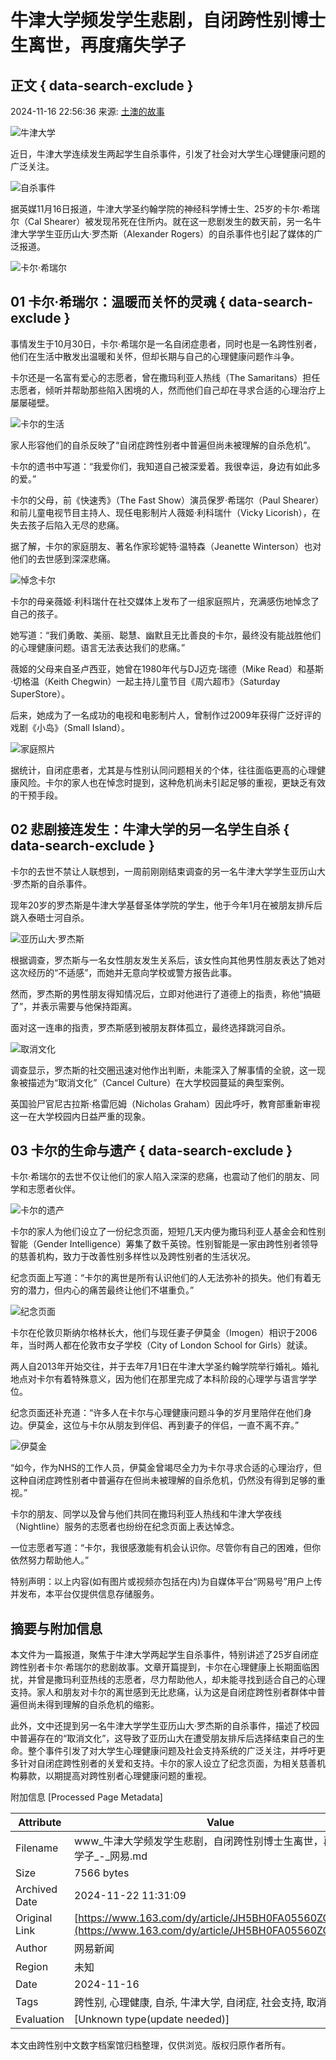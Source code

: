 # 牛津大学频发学生悲剧，自闭跨性别博士生离世，再度痛失学子

## 正文 { data-search-exclude }


2024-11-16 22:56:36 来源: [土澳的故事](https://www.163.com/dy/media/T1669377407945.html)

![牛津大学](https://static.ws.126.net/163/f2e/dy_media/dy_media/static/images/ipLocation.f6d00eb.svg)

近日，牛津大学连续发生两起学生自杀事件，引发了社会对大学生心理健康问题的广泛关注。

![自杀事件](https://nimg.ws.126.net/?url=http%3A%2F%2Fdingyue.ws.126.net%2F2024%2F1116%2F71e53a82j00sn1the001cd000hl00o5m.jpg&thumbnail=660x2147483647&quality=80&type=jpg)

据英媒11月16日报道，牛津大学圣约翰学院的神经科学博士生、25岁的卡尔·希瑞尔（Cal Shearer）被发现吊死在住所内。就在这一悲剧发生的数天前，另一名牛津大学学生亚历山大·罗杰斯（Alexander Rogers）的自杀事件也引起了媒体的广泛报道。

![卡尔·希瑞尔](https://nimg.ws.126.net/?url=http%3A%2F%2Fdingyue.ws.126.net%2F2024%2F1116%2F31486fd9j00sn1thf001od000zc00b6m.jpg&thumbnail=660x2147483647&quality=80&type=jpg)

## 01 卡尔·希瑞尔：温暖而关怀的灵魂 { data-search-exclude }

事情发生于10月30日，卡尔·希瑞尔是一名自闭症患者，同时也是一名跨性别者，他们在生活中散发出温暖和关怀，但却长期与自己的心理健康问题作斗争。

卡尔还是一名富有爱心的志愿者，曾在撒玛利亚人热线（The Samaritans）担任志愿者，倾听并帮助那些陷入困境的人，然而他们自己却在寻求合适的心理治疗上屡屡碰壁。

![卡尔的生活](https://nimg.ws.126.net/?url=http%3A%2F%2Fdingyue.ws.126.net%2F2024%2F1116%2F150961c8j00sn1thf002vd000hm00l0m.jpg&thumbnail=660x2147483647&quality=80&type=jpg)

家人形容他们的自杀反映了“自闭症跨性别者中普遍但尚未被理解的自杀危机”。

卡尔的遗书中写道：“我爱你们，我知道自己被深爱着。我很幸运，身边有如此多的爱。”

卡尔的父母，前《快速秀》（The Fast Show）演员保罗·希瑞尔（Paul Shearer）和前儿童电视节目主持人、现任电影制片人薇姬·利科瑞什（Vicky Licorish），在失去孩子后陷入无尽的悲痛。

据了解，卡尔的家庭朋友、著名作家珍妮特·温特森（Jeanette Winterson）也对他们的去世感到深深悲痛。

![悼念卡尔](https://nimg.ws.126.net/?url=http%3A%2F%2Fdingyue.ws.126.net%2F2024%2F1116%2Fa02474b8j00sn1the0023d000hm00bpm.jpg&thumbnail=660x2147483647&quality=80&type=jpg)

卡尔的母亲薇姬·利科瑞什在社交媒体上发布了一组家庭照片，充满感伤地悼念了自己的孩子。

她写道：“我们勇敢、美丽、聪慧、幽默且无比善良的卡尔，最终没有能战胜他们的心理健康问题。语言无法表达我们的悲痛。”

薇姬的父母来自圣卢西亚，她曾在1980年代与DJ迈克·瑞德（Mike Read）和基斯·切格温（Keith Chegwin）一起主持儿童节目《周六超市》（Saturday SuperStore）。

后来，她成为了一名成功的电视和电影制片人，曾制作过2009年获得广泛好评的戏剧《小岛》（Small Island）。

![家庭照片](https://nimg.ws.126.net/?url=http%3A%2F%2Fdingyue.ws.126.net%2F2024%2F1116%2F52580691j00sn1the0011d000hm00hmm.jpg&thumbnail=660x2147483647&quality=80&type=jpg)

据统计，自闭症患者，尤其是与性别认同问题相关的个体，往往面临更高的心理健康风险。卡尔的家人也在悼念时提到，这种危机尚未引起足够的重视，更缺乏有效的干预手段。

## 02 悲剧接连发生：牛津大学的另一名学生自杀 { data-search-exclude }

卡尔的去世不禁让人联想到，一周前刚刚结束调查的另一名牛津大学学生亚历山大·罗杰斯的自杀事件。

现年20岁的罗杰斯是牛津大学基督圣体学院的学生，他于今年1月在被朋友排斥后跳入泰晤士河自杀。

![亚历山大·罗杰斯](https://nimg.ws.126.net/?url=http%3A%2F%2Fdingyue.ws.126.net%2F2024%2F1116%2F30f9fed1j00sn1the001ed000ho00amm.jpg&thumbnail=660x2147483647&quality=80&type=jpg)

根据调查，罗杰斯与一名女性朋友发生关系后，该女性向其他男性朋友表达了她对这次经历的“不适感”，而她并无意向学校或警方报告此事。

然而，罗杰斯的男性朋友得知情况后，立即对他进行了道德上的指责，称他“搞砸了”，并表示需要与他保持距离。

面对这一连串的指责，罗杰斯感到被朋友群体孤立，最终选择跳河自杀。

![取消文化](https://nimg.ws.126.net/?url=http%3A%2F%2Fdingyue.ws.126.net%2F2024%2F1116%2F34d5bd6ej00sn1the001jd000h8009qm.jpg&thumbnail=660x2147483647&quality=80&type=jpg)

调查显示，罗杰斯的社交圈迅速对他作出判断，未能深入了解事情的全貌，这一现象被描述为“取消文化”（Cancel Culture）在大学校园蔓延的典型案例。

英国验尸官尼古拉斯·格雷厄姆（Nicholas Graham）因此呼吁，教育部重新审视这一在大学校园内日益严重的现象。

## 03 卡尔的生命与遗产 { data-search-exclude }

卡尔·希瑞尔的去世不仅让他们的家人陷入深深的悲痛，也震动了他们的朋友、同学和志愿者伙伴。

![卡尔的遗产](https://nimg.ws.126.net/?url=http%3A%2F%2Fdingyue.ws.126.net%2F2024%2F1116%2F6e01df37j00sn1the0041d000hm00nhm.jpg&thumbnail=660x2147483647&quality=80&type=jpg)

卡尔的家人为他们设立了一份纪念页面，短短几天内便为撒玛利亚人基金会和性别智能（Gender Intelligence）筹集了数千英镑。性别智能是一家由跨性别者领导的慈善机构，致力于改善性别多样性以及跨性别者的生活状况。

纪念页面上写道：“卡尔的离世是所有认识他们的人无法弥补的损失。他们有着无穷的潜力，但内心的痛苦最终让他们不堪重负。”

![纪念页面](https://nimg.ws.126.net/?url=http%3A%2F%2Fdingyue.ws.126.net%2F2024%2F1116%2F86dd10e7j00sn1the002hd000hm00nhm.jpg&thumbnail=660x2147483647&quality=80&type=jpg)

卡尔在伦敦贝斯纳尔格林长大，他们与现任妻子伊莫金（Imogen）相识于2006年，当时两人都在伦敦市女子学校（City of London School for Girls）就读。

两人自2013年开始交往，并于去年7月1日在牛津大学圣约翰学院举行婚礼。婚礼地点对卡尔有着特殊意义，因为他们在那里完成了本科阶段的心理学与语言学学位。

纪念页面还补充道：“许多人在卡尔与心理健康问题斗争的岁月里陪伴在他们身边。伊莫金，这位与卡尔从朋友到伴侣、再到妻子的伴侣，一直不离不弃。”

![伊莫金](https://nimg.ws.126.net/?url=http%3A%2F%2Fdingyue.ws.126.net%2F2024%2F1116%2Fb2f52f62j00sn1the002rd000hm00nhm.jpg&thumbnail=660x2147483647&quality=80&type=jpg)

“如今，作为NHS的工作人员，伊莫金曾竭尽全力为卡尔寻求合适的心理治疗，但这种自闭症跨性别者中普遍存在但尚未被理解的自杀危机，仍然没有得到足够的重视。”

卡尔的朋友、同学以及曾与他们共同在撒玛利亚人热线和牛津大学夜线（Nightline）服务的志愿者也纷纷在纪念页面上表达悼念。

一位志愿者写道：“卡尔，我很感激能有机会认识你。尽管你有自己的困难，但你依然努力帮助他人。”

特别声明：以上内容(如有图片或视频亦包括在内)为自媒体平台“网易号”用户上传并发布，本平台仅提供信息存储服务。

## 摘要与附加信息

<!-- tcd_abstract -->
本文件为一篇报道，聚焦于牛津大学两起学生自杀事件，特别讲述了25岁自闭症跨性别者卡尔·希瑞尔的悲剧故事。文章开篇提到，卡尔在心理健康上长期面临困扰，并曾是撒玛利亚热线的志愿者，尽力帮助他人，却未能寻找到适合自己的心理支持。家人和朋友对卡尔的离世感到无比悲痛，认为这是自闭症跨性别者群体中普遍但尚未得到理解的自杀危机的缩影。

此外，文中还提到另一名牛津大学学生亚历山大·罗杰斯的自杀事件，描述了校园中普遍存在的“取消文化”，这导致了亚历山大在遭受朋友排斥后选择结束自己的生命。整个事件引发了对大学生心理健康问题及社会支持系统的广泛关注，并呼吁更多针对自闭症跨性别者的关爱和支持。卡尔的家人设立了纪念页面，为相关慈善机构募款，以期提高对跨性别者心理健康问题的重视。
<!-- tcd_abstract_end -->

附加信息 [Processed Page Metadata]

| Attribute       | Value                                  |
|-----------------|----------------------------------------|
| Filename        | www_牛津大学频发学生悲剧，自闭跨性别博士生离世，再度痛失学子_-_网易.md                             |
| Size            | 7566 bytes                           |
| Archived Date   | 2024-11-22 11:31:09                             |
| Original Link   | [https://www.163.com/dy/article/JH5BH0FA05560ZCW.html](https://www.163.com/dy/article/JH5BH0FA05560ZCW.html)                       |
| Author          | 网易新闻                               |
| Region          | 未知                               |
| Date            | 2024-11-16                                 |
| Tags            | 跨性别, 心理健康, 自杀, 牛津大学, 自闭症, 社会支持, 取消文化                                 |
| Evaluation            | [Unknown type(update needed)]                                 |
<!-- tcd_table_end -->

本文由跨性别中文数字档案馆归档整理，仅供浏览。版权归原作者所有。
